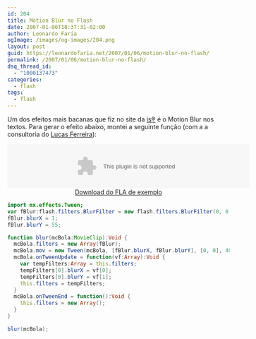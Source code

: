 ```yaml
---
id: 204
title: Motion Blur no Flash
date: 2007-01-06T18:37:31-02:00
author: Leonardo Faria
ogImage: /images/og-images/204.png
layout: post
guid: https://leonardofaria.net/2007/01/06/motion-blur-no-flash/
permalink: /2007/01/06/motion-blur-no-flash/
dsq_thread_id:
  - "1000137473"
categories:
  - flash
tags:
  - flash
---
```

Um dos efeitos mais bacanas que fiz no site da [is®](http://summer07.is.ind.br) é o Motion Blur nos textos. Para gerar o efeito abaixo, montei a seguinte função (com a a consultoria do [Lucas Ferreira](http://www.lucasferreira.com)):

<center>
  <object width="550" height="100" data="/wp-content/uploads/2007/01/motionblur.swf"></object>
  <br/>
  <a href="/wp-content/uploads/2007/01/motionblur.zip">Download do FLA de exemplo</a><br />
</center>

```actionscript
import mx.effects.Tween;  
var fBlur:flash.filters.BlurFilter = new flash.filters.BlurFilter(0, 0, 2);  
fBlur.blurX = 1;  
fBlur.blurY = 55;

function blur(mcBola:MovieClip):Void {  
  mcBola.filters = new Array(fBlur);  
  mcBola.mov = new Tween(mcBola, [fBlur.blurX, fBlur.blurY], [0, 0], 400);  
  mcBola.onTweenUpdate = function(vf:Array):Void {  
    var tempFilters:Array = this.filters;  
    tempFilters[0].blurX = vf[0];  
    tempFilters[0].blurY = vf[1];  
    this.filters = tempFilters;  
  }  
  mcBola.onTweenEnd = function():Void {
    this.filters = new Array();
  }  
}

blur(mcBola);
```
